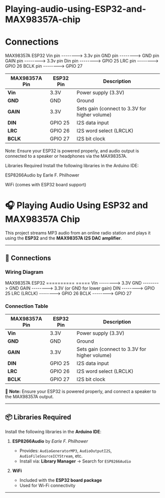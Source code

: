 # Playing-audio-using-ESP32-and-MAX98357A-chip
# Connections
MAX98357A              ESP32
Vin pin    -------->  3.3v pin
GND pin    -------->  GND pin
GAIN pin   -------->  3.3v pin
Din pin    -------->  GPIO 25
LRC pin    -------->  GPIO 26
BCLK pin   -------->  GPIO 27



| MAX98357A Pin | ESP32 Pin | Description                                   |
| ------------- | --------- | --------------------------------------------- |
| **Vin**       | 3.3V      | Power supply (3.3V)                           |
| **GND**       | GND       | Ground                                        |
| **GAIN**      | 3.3V      | Sets gain (connect to 3.3V for higher volume) |
| **DIN**       | GPIO 25   | I2S data input                                |
| **LRC**       | GPIO 26   | I2S word select (LRCLK)                       |
| **BCLK**      | GPIO 27   | I2S bit clock                                 |



Note: Ensure your ESP32 is powered properly, and audio output is connected to a speaker or headphones via the MAX98357A.

Libraries Required
Install the following libraries in the Arduino IDE:

ESP8266Audio by Earle F. Philhower

WiFi (comes with ESP32 board support)



# 🎧 Playing Audio Using ESP32 and MAX98357A Chip

This project streams MP3 audio from an online radio station and plays it using the **ESP32** and the **MAX98357A I2S DAC amplifier**.

---

## 🔌 Connections

### Wiring Diagram

MAX98357A ESP32
========== =====
Vin --------> 3.3V
GND --------> GND
GAIN --------> 3.3V (or GND for lower gain)
DIN --------> GPIO 25
LRC (LRCLK) --------> GPIO 26
BCLK --------> GPIO 27



### Connection Table

| MAX98357A Pin | ESP32 Pin | Description                                   |
|---------------|-----------|-----------------------------------------------|
| **Vin**       | 3.3V      | Power supply (3.3V)                           |
| **GND**       | GND       | Ground                                        |
| **GAIN**      | 3.3V      | Sets gain (connect to 3.3V for higher volume) |
| **DIN**       | GPIO 25   | I2S data input                                |
| **LRC**       | GPIO 26   | I2S word select (LRCLK)                       |
| **BCLK**      | GPIO 27   | I2S bit clock                                 |

📌 **Note:** Ensure your ESP32 is powered properly, and connect a speaker to the MAX98357A output.

---

## 📦 Libraries Required

Install the following libraries in the **Arduino IDE**:

1. **ESP8266Audio** by *Earle F. Philhower*
   - Provides: `AudioGeneratorMP3`, `AudioOutputI2S`, `AudioFileSourceICYStream`, etc.
   - Install via: **Library Manager** → Search for `ESP8266Audio`

2. **WiFi**
   - Included with the **ESP32 board package**
   - Used for Wi-Fi connectivity

---

